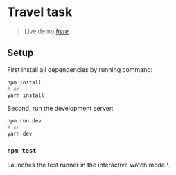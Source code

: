 # Travel task
> Live demo [_here_](https://travel-task.netlify.app/). <!-- If you have the project hosted somewhere, include the link here. -->


## Setup
First install all dependencies by running command:
```bash
npm install
# or
yarn install
```
Second, run the development server:

```bash
npm run dev
# or
yarn dev
```

### `npm test`

Launches the test runner in the interactive watch mode.\